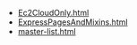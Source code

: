 * [Ec2CloudOnly.html](Ec2CloudOnly.html)
* [ExpressPagesAndMixins.html](ExpressPagesAndMixins.html)
* [master-list.html](master-list.html)
